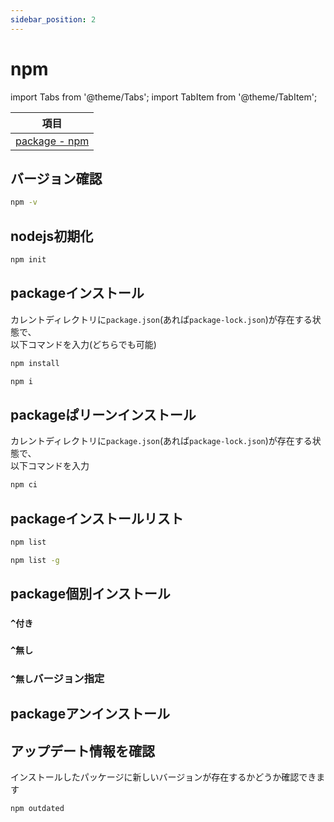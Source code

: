 ```yaml
---
sidebar_position: 2
---
```


# npm

import Tabs from '@theme/Tabs';
import TabItem from '@theme/TabItem';

| <center>項目</center> |
| :--- |
| [package - npm](https://www.npmjs.com/) |

## バージョン確認

```bash
npm -v
```

## nodejs初期化

```bash
npm init
```

## packageインストール

カレントディレクトリに`package.json`(あれば`package-lock.json`)が存在する状態で、  
以下コマンドを入力(どちらでも可能)  

```bash
npm install
```

```bash
npm i
```

## packageぱリーンインストール

カレントディレクトリに`package.json`(あれば`package-lock.json`)が存在する状態で、  
以下コマンドを入力  

```bash
npm ci
```

## packageインストールリスト

<Tabs>
<TabItem value="local" label="local">

```bash
npm list
```

</TabItem>
<TabItem value="global" label="global">

```bash
npm list -g
```

</TabItem>
</Tabs>

## package個別インストール

### `^付き`

### `^無し`

### `^無し`バージョン指定

## packageアンインストール

## アップデート情報を確認

インストールしたパッケージに新しいバージョンが存在するかどうか確認できます  

```bash
npm outdated
```
